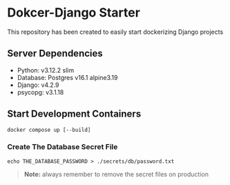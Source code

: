 # Dokcer-Django Starter
This repository has been created to easily start dockerizing Django projects

  ## Server Dependencies
  - Python: v3.12.2 slim
  - Database: Postgres v16.1 alpine3.19
  - Django: v4.2.9
  - psycopg: v3.1.18

## Start Development Containers
```
docker compose up [--build]
```

### Create The Database Secret File
```shell
echo THE_DATABASE_PASSWORD > ./secrets/db/password.txt
```
> **Note:** always remember to remove the secret files on production
